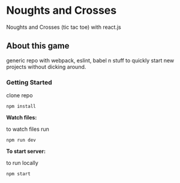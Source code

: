 # Noughts and Crosses
Noughts and Crosses (tic tac toe) with react.js

## About this game

generic repo with webpack, eslint, babel n stuff to quickly start new projects without dicking around.

### Getting Started

clone repo

    npm install

**Watch files:**

to watch files run

    npm run dev

**To start server:**

to run locally

    npm start
